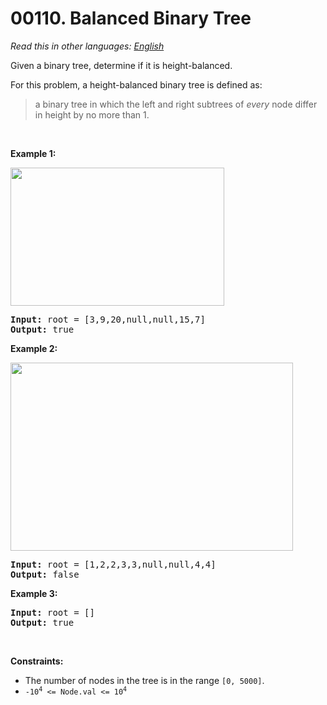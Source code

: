 # 00110. Balanced Binary Tree

  _Read this in other languages:_
    [_English_](README.md)

<p>Given a binary tree, determine if it is height-balanced.</p>

<p>For this problem, a height-balanced binary tree is defined as:</p>

<blockquote>
<p>a binary tree in which the left and right subtrees of <em>every</em> node differ in height by no more than 1.</p>
</blockquote>

<p>&nbsp;</p>
<p><strong>Example 1:</strong></p>
<img alt="" src="https://assets.leetcode.com/uploads/2020/10/06/balance_1.jpg" style="width: 342px; height: 221px;" />
<pre>
<strong>Input:</strong> root = [3,9,20,null,null,15,7]
<strong>Output:</strong> true
</pre>

<p><strong>Example 2:</strong></p>
<img alt="" src="https://assets.leetcode.com/uploads/2020/10/06/balance_2.jpg" style="width: 452px; height: 301px;" />
<pre>
<strong>Input:</strong> root = [1,2,2,3,3,null,null,4,4]
<strong>Output:</strong> false
</pre>

<p><strong>Example 3:</strong></p>

<pre>
<strong>Input:</strong> root = []
<strong>Output:</strong> true
</pre>

<p>&nbsp;</p>
<p><strong>Constraints:</strong></p>

<ul>
	<li>The number of nodes in the tree is in the range <code>[0, 5000]</code>.</li>
	<li><code>-10<sup>4</sup> &lt;= Node.val &lt;= 10<sup>4</sup></code></li>
</ul>
